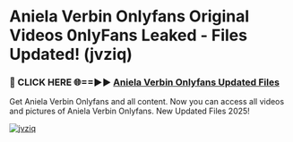 # Aniela Verbin Onlyfans Original Videos 0nlyFans Leaked - Files Updated! (jvziq)

<h3>🔴 CLICK HERE 🌐==►► <a href="https://tinyurl.com/2m67pmp6" rel="nofollow">Aniela Verbin Onlyfans Updated Files</a></h3>

Get Aniela Verbin Onlyfans and all content. Now you can access all videos and pictures of Aniela Verbin Onlyfans. New Updated Files 2025!

[![jvziq](https://i.imgur.com/H4QAA4z.gif)](https://tinyurl.com/2m67pmp6)
